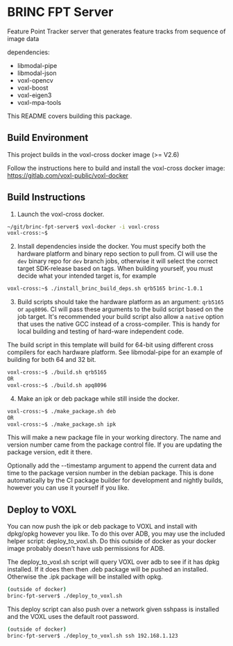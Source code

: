 # BRINC FPT Server


Feature Point Tracker server that generates feature tracks from sequence of image data

dependencies:
* libmodal-pipe
* libmodal-json
* voxl-opencv
* voxl-boost
* voxl-eigen3
* voxl-mpa-tools

This README covers building this package.


## Build Environment

This project builds in the voxl-cross docker image (>= V2.6)

Follow the instructions here to build and install the voxl-cross docker image:
https://gitlab.com/voxl-public/voxl-docker


## Build Instructions

1) Launch the voxl-cross docker.

```bash
~/git/brinc-fpt-server$ voxl-docker -i voxl-cross
voxl-cross:~$
```

2) Install dependencies inside the docker. You must specify both the hardware platform and binary repo section to pull from. CI will use the `dev` binary repo for `dev` branch jobs, otherwise it will select the correct target SDK-release based on tags. When building yourself, you must decide what your intended target is, for example

```bash
voxl-cross:~$ ./install_brinc_build_deps.sh qrb5165 brinc-1.0.1
```


3) Build scripts should take the hardware platform as an argument: `qrb5165` or `apq8096`. CI will pass these arguments to the build script based on the job target. It's recommended your build script also allow a `native` option that uses the native GCC instead of a cross-compiler. This is handy for local building and testing of hard-ware independent code.

The build script in this template will build for 64-bit using different cross compilers for each hardware platform. See libmodal-pipe for an example of building for both 64 and 32 bit.

```bash
voxl-cross:~$ ./build.sh qrb5165
OR
voxl-cross:~$ ./build.sh apq8096
```


4) Make an ipk or deb package while still inside the docker.

```bash
voxl-cross:~$ ./make_package.sh deb
OR
voxl-cross:~$ ./make_package.sh ipk
```

This will make a new package file in your working directory. The name and version number came from the package control file. If you are updating the package version, edit it there.

Optionally add the --timestamp argument to append the current data and time to the package version number in the debian package. This is done automatically by the CI package builder for development and nightly builds, however you can use it yourself if you like.


## Deploy to VOXL

You can now push the ipk or deb package to VOXL and install with dpkg/opkg however you like. To do this over ADB, you may use the included helper script: deploy_to_voxl.sh. Do this outside of docker as your docker image probably doesn't have usb permissions for ADB.

The deploy_to_voxl.sh script will query VOXL over adb to see if it has dpkg installed. If it does then then .deb package will be pushed an installed. Otherwise the .ipk package will be installed with opkg.

```bash
(outside of docker)
brinc-fpt-server$ ./deploy_to_voxl.sh
```

This deploy script can also push over a network given sshpass is installed and the VOXL uses the default root password.


```bash
(outside of docker)
brinc-fpt-server$ ./deploy_to_voxl.sh ssh 192.168.1.123